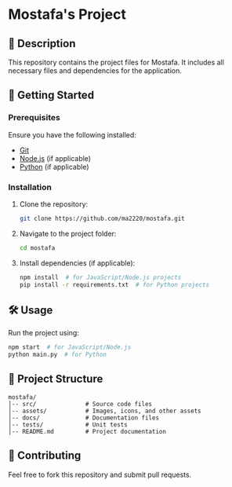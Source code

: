 # Mostafa's Project

## 📌 Description
This repository contains the project files for Mostafa. It includes all necessary files and dependencies for the application.

## 🚀 Getting Started
### Prerequisites
Ensure you have the following installed:
- [Git](https://git-scm.com/downloads)
- [Node.js](https://nodejs.org/) (if applicable)
- [Python](https://www.python.org/) (if applicable)

### Installation
1. Clone the repository:
   ```sh
   git clone https://github.com/ma2220/mostafa.git
   ```
2. Navigate to the project folder:
   ```sh
   cd mostafa
   ```
3. Install dependencies (if applicable):
   ```sh
   npm install  # for JavaScript/Node.js projects
   pip install -r requirements.txt  # for Python projects
   ```

## 🛠 Usage
Run the project using:
```sh
npm start  # for JavaScript/Node.js
python main.py  # for Python
```

## 📁 Project Structure
```
mostafa/
│-- src/              # Source code files
│-- assets/           # Images, icons, and other assets
│-- docs/             # Documentation files
│-- tests/            # Unit tests
│-- README.md         # Project documentation
```

## 🤝 Contributing
Feel free to fork this repository and submit pull requests.


